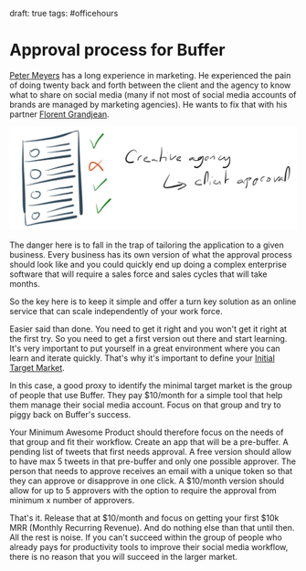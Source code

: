 draft: true
tags: #officehours

# Approval process for Buffer
[Peter Meyers](https://twitter.com/blackboxshots) has a long experience in marketing. He experienced the pain of doing twenty back and forth between the client and the agency to know what to share on social media (many if not most of social media accounts of brands are managed by marketing agencies). He wants to fix that with his partner [Florent Grandjean](https://twitter.com/mrflo‎).

![Approval process for Buffer](public/img/approval-buffer.png)

The danger here is to fall in the trap of tailoring the application to a given business. Every business has its own version of what the approval process should look like and you could quickly end up doing a complex enterprise software that will require a sales force and sales cycles that will take months.

So the key here is to keep it simple and offer a turn key solution as an online service that can scale independently of your work force.

Easier said than done. You need to get it right and you won't get it right at the first try. So you need to get a first version out there and start learning. It's very important to put yourself in a great environment where you can learn and iterate quickly. That's why it's important to define your [Initial Target Market](initial-target-market).

In this case, a good proxy to identify the minimal target market is the group of people that use Buffer. They pay $10/month for a simple tool that help them manage their social media account. Focus on that group and try to piggy back on Buffer's success. 

Your Minimum Awesome Product should therefore focus on the needs of that group and fit their workflow. Create an app that will be a pre-buffer. A pending list of tweets that first needs approval. A free version should allow to have max 5 tweets in that pre-buffer and only one possible approver. The person that needs to approve receives an email with a unique token so that they can approve or disapprove in one click. A $10/month version should allow for up to 5 approvers with the option to require the approval from minimum x number of approvers.

That's it. Release that at $10/month and focus on getting your first $10k MRR (Monthly Recurring Revenue). And do nothing else than that until then. All the rest is noise. If you can't succeed within the group of people who already pays for productivity tools to improve their social media workflow, there is no reason that you will succeed in the larger market.